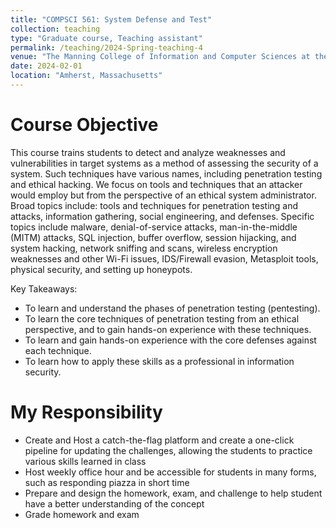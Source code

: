 ```yaml
---
title: "COMPSCI 561: System Defense and Test"
collection: teaching
type: "Graduate course, Teaching assistant"
permalink: /teaching/2024-Spring-teaching-4
venue: "The Manning College of Information and Computer Sciences at the University of Massachusetts Amherst"
date: 2024-02-01
location: "Amherst, Massachusetts"
---
```


Course Objective
======
This course trains students to detect and analyze weaknesses and vulnerabilities in target systems as a method of assessing the security of a system. Such techniques have various names, including penetration testing and ethical hacking. We focus on tools and techniques that an attacker would employ but from the perspective of an ethical system administrator. Broad topics include: tools and techniques for penetration testing and attacks, information gathering, social engineering, and defenses. Specific topics include malware, denial-of-service attacks, man-in-the-middle (MITM) attacks, SQL injection, buffer overflow, session hijacking, and system hacking, network sniffing and scans, wireless encryption weaknesses and other Wi-Fi issues, IDS/Firewall evasion, Metasploit tools, physical security, and setting up honeypots.

Key Takeaways:
* To learn and understand the phases of penetration testing (pentesting).
* To learn the core techniques of penetration testing from an ethical perspective, and to gain hands-on
experience with these techniques.
* To learn and gain hands-on experience with the core defenses against each technique.
* To learn how to apply these skills as a professional in information security.

My Responsibility
======
- Create and Host a catch-the-flag platform and create a one-click pipeline for updating the challenges, allowing the students to practice various skills learned in class
- Host weekly office hour and be accessible for students in many forms, such as responding piazza in short time
- Prepare and design the homework, exam, and challenge to help student have a better understanding of the concept
- Grade homework and exam